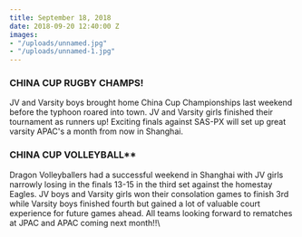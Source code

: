 ```yaml
---
title: September 18, 2018
date: 2018-09-20 12:40:00 Z
images:
- "/uploads/unnamed.jpg"
- "/uploads/unnamed-1.jpg"
---
```


### CHINA CUP RUGBY CHAMPS!

JV and Varsity boys brought home China Cup Championships last weekend before the typhoon roared into town. JV and Varsity girls finished their tournament as runners up! Exciting finals against SAS-PX will set up great varsity APAC's a month from now in Shanghai.

### CHINA CUP VOLLEYBALL**

Dragon Volleyballers had a successful weekend in Shanghai with JV girls narrowly losing in the finals 13-15 in the third set against the homestay Eagles. JV boys and Varsity girls won their consolation games to finish 3rd while Varsity boys finished fourth but gained a lot of valuable court experience for future games ahead. All teams looking forward to rematches at JPAC and APAC coming next month!!\
